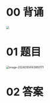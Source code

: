 # 00 背诵

<img src="https://cvp.oss-cn-shanghai.aliyuncs.com/picgo/202403041430812.png" style="zoom:50%;" />



# 01 题目

<img src="https://cvp.oss-cn-shanghai.aliyuncs.com/picgo/202403041439228.png" alt="image-20240304143950171" style="zoom:50%;" />



# 02 答案

